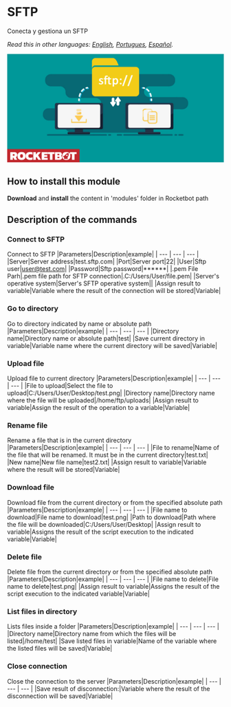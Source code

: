 # SFTP
  
Conecta y gestiona un SFTP  

*Read this in other languages: [English](Manual_sftp.md), [Portugues](Manual_sftp.pr.md), [Español](Manual_sftp.es.md).*
  
![banner](imgs/Banner_sftp_.png)
## How to install this module
  
__Download__ and __install__ the content in 'modules' folder in Rocketbot path  



## Description of the commands

### Connect to SFTP
  
Connect to SFTP
|Parameters|Description|example|
| --- | --- | --- |
|Server|Server address|test.sftp.com|
|Port|Server port|22|
|User|Sftp user|user@test.com|
|Password|Sftp password|******|
|.pem File Parh|.pem file path for SFTP connection|.C:/Users/User/file.pem|
|Server's operative system|Server's SFTP operative system||
|Assign result to variable|Variable where the result of the connection will be stored|Variable|

### Go to directory
  
Go to directory indicated by name or absolute path
|Parameters|Description|example|
| --- | --- | --- |
|Directory name|Directory name or absolute path|test|
|Save current directory in variable|Variable name where the current directory will be saved|Variable|

### Upload file
  
Upload file to current directory
|Parameters|Description|example|
| --- | --- | --- |
|File to upload|Select the file to upload|C:/Users/User/Desktop/test.png|
|Directory name|Directory name where the file will be uploaded|/home/ftp/uploads|
|Assign result to variable|Assign the result of the operation to a variable|Variable|

### Rename file
  
Rename a file that is in the current directory
|Parameters|Description|example|
| --- | --- | --- |
|File to rename|Name of the file that will be renamed. It must be in the current directory|test.txt|
|New name|New file name|test2.txt|
|Assign result to variable|Variable where the result will be stored|Variable|

### Download file
  
Download file from the current directory or from the specified absolute path
|Parameters|Description|example|
| --- | --- | --- |
|File name to download|File name to download|test.png|
|Path to download|Path where the file will be downloaded|C:/Users/User/Desktop|
|Assign result to variable|Assigns the result of the script execution to the indicated variable|Variable|

### Delete file
  
Delete file from the current directory or from the specified absolute path
|Parameters|Description|example|
| --- | --- | --- |
|File name to delete|File name to delete|test.png|
|Assign result to variable|Assigns the result of the script execution to the indicated variable|Variable|

### List files in directory
  
Lists files inside a folder
|Parameters|Description|example|
| --- | --- | --- |
|Directory name|Directory name from which the files will be listed|/home/test|
|Save listed files in variable|Name of the variable where the listed files will be saved|Variable|

### Close connection

Close the connection to the server
|Parameters|Description|example|
| --- | --- | --- |
|Save result of disconnection:|Variable where the result of the disconnection will be saved|Variable|
